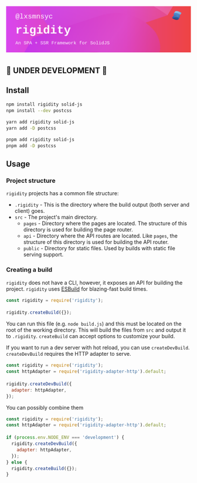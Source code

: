 # ![rigidity](https://github.com/LXSMNSYC/rigidity/blob/main/images/banner.png?raw=true)

## 🚧 UNDER DEVELOPMENT 🚧

## Install

```bash
npm install rigidity solid-js
npm install --dev postcss
```

```bash
yarn add rigidity solid-js
yarn add -D postcss
```

```bash
pnpm add rigidity solid-js
pnpm add -D postcss
```

## Usage

### Project structure

`rigidity` projects has a common file structure:

- `.rigidity` - This is the directory where the build output (both server and client) goes.
- `src` - The project's main directory.
  - `pages` - Directory where the pages are located. The structure of this directory is used for building the page router.
  - `api` - Directory where the API routes are located. Like `pages`, the structure of this directory is used for building the API router.
  - `public` - Directory for static files. Used by builds with static file serving support.

### Creating a build

`rigidity` does not have a CLI, however, it exposes an API for building the project. `rigidity` uses [ESBuild](https://esbuild.github.io/) for blazing-fast build times.

```js
const rigidity = require('rigidity');

rigidity.createBuild({});
```

You can run this file (e.g. `node build.js`) and this must be located on the root of the working directory. This will build the files from `src` and output it to `.rigidity`. `createBuild` can accept options to customize your build.

If you want to run a dev server with hot reload, you can use `createDevBuild`. `createDevBuild` requires the HTTP adapter to serve.

```js
const rigidity = require('rigidity');
const httpAdapter = require('rigidity-adapter-http').default;

rigidity.createDevBuild({
  adapter: httpAdapter,
});
```

You can possibly combine them

```js
const rigidity = require('rigidity');
const httpAdapter = require('rigidity-adapter-http').default;

if (process.env.NODE_ENV === 'development') {
  rigidity.createDevBuild({
    adapter: httpAdapter,
  });
} else {
  rigidity.createBuild({});
}
```
